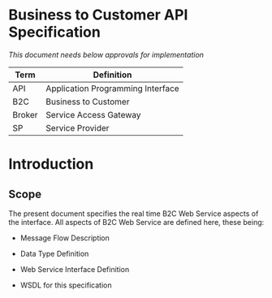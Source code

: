 # Business to Customer API Specification

_This document needs below approvals for implementation_

 **Term**    | **Definition**
-------------|------------------------------------
 API        | Application Programming Interface
 B2C        | Business to Customer
 Broker     | Service Access Gateway
 SP         | Service Provider

# Introduction

## Scope

 The present document specifies the real time B2C Web Service aspects
 of the interface. All aspects of B2C Web Service are defined here,
 these being:

- Message Flow Description

- Data Type Definition

- Web Service Interface Definition

- WSDL for this specification

